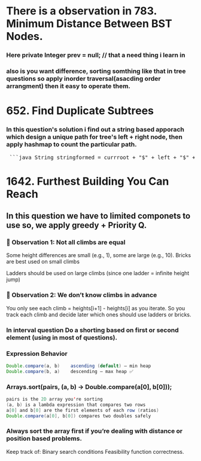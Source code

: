 # There is a observation in 783. Minimum Distance Between BST Nodes.
###  Here **private Integer prev = null;** // that a need thing i learn in 
###  also is you want difference,  sorting somthing like that in tree questions so apply inorder traversal(asacding order arrangment) then it easy to operate them.

#  652. Find Duplicate Subtrees 
###  In this question's solution i find out a string based apporach which design a unique path for tree's left + right node,          then apply hashmap to count the particular path.
<pre> ```java String stringformed = currroot + "$" + left + "$" + right; ``` </pre>

#  1642. Furthest Building You Can Reach
##  In this question we have to limited componets to use so, we apply greedy + Priority Q.
###  👀 Observation 1: Not all climbs are equal
Some height differences are small (e.g., 1), some are large (e.g., 10).
Bricks are best used on small climbs

Ladders should be used on large climbs (since one ladder = infinite height jump)
###  👀 Observation 2: We don’t know climbs in advance
You only see each climb = heights[i+1] - heights[i] as you iterate.
So you track each climb and decide later which ones should use ladders or bricks.

###  In interval question Do a shorting based on first or second element (using in most of questions).
###  Expression	Behavior
```java
Double.compare(a, b)	ascending (default) — min heap
Double.compare(b, a)	descending — max heap ✅
```
###  Arrays.sort(pairs, (a, b) -> Double.compare(a[0], b[0]));
```java
pairs is the 2D array you're sorting
(a, b) is a lambda expression that compares two rows
a[0] and b[0] are the first elements of each row (ratios)
Double.compare(a[0], b[0]) compares two doubles safely
```
###  Always sort the array first if you’re dealing with distance or position based problems.
Keep track of:
Binary search conditions
Feasibility function correctness.
